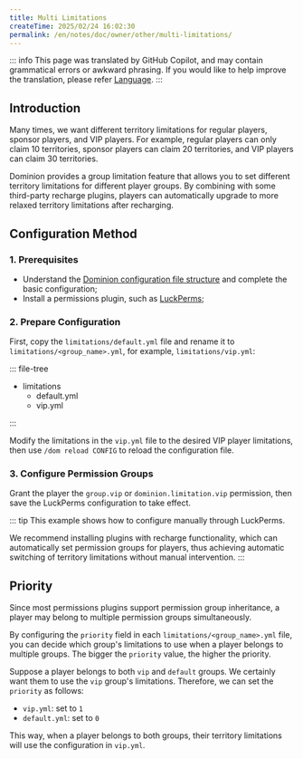 ```yaml
---
title: Multi Limitations
createTime: 2025/02/24 16:02:30
permalink: /en/notes/doc/owner/other/multi-limitations/
---
```


::: info
This page was translated by GitHub Copilot, and may contain grammatical errors or awkward phrasing.
If you would like to help improve the translation, please refer [Language](/en/notes/doc/owner/config-ref/languages/).
:::

## Introduction

Many times, we want different territory limitations for regular players, sponsor players, and VIP players. For example,
regular players can only claim 10 territories, sponsor players can claim 20 territories, and VIP players can claim 30
territories.

Dominion provides a group limitation feature that allows you to set different territory limitations for different player
groups.
By combining with some third-party recharge plugins, players can automatically upgrade to more relaxed territory
limitations after recharging.

## Configuration Method

### 1. Prerequisites

- Understand the [Dominion configuration file structure](/en/notes/doc/owner/config-ref/overview/) and complete the
  basic configuration;
- Install a permissions plugin, such as [LuckPerms](https://luckperms.net/);

### 2. Prepare Configuration

First, copy the `limitations/default.yml` file and rename it to `limitations/<group_name>.yml`, for example,
`limitations/vip.yml`:

::: file-tree

- limitations
  - default.yml
  - vip.yml

:::

Modify the limitations in the `vip.yml` file to the desired VIP player limitations, then use `/dom reload CONFIG` to
reload the configuration file.

### 3. Configure Permission Groups

Grant the player the `group.vip` or `dominion.limitation.vip` permission, then save the LuckPerms configuration to take effect.

::: tip
This example shows how to configure manually through LuckPerms.

We recommend installing plugins with recharge functionality, which can automatically set permission groups for players,
thus achieving automatic switching of territory limitations without manual intervention.
:::

## Priority

Since most permissions plugins support permission group inheritance, a player may belong to multiple permission groups
simultaneously.

By configuring the `priority` field in each `limitations/<group_name>.yml` file, you can decide which group's
limitations to use when a player belongs to multiple groups.
The bigger the `priority` value, the higher the priority.

Suppose a player belongs to both `vip` and `default` groups. We certainly want them to use the `vip` group's
limitations.
Therefore, we can set the `priority` as follows:

- `vip.yml`: set to `1`
- `default.yml`: set to `0`

This way, when a player belongs to both groups, their territory limitations will use the configuration in `vip.yml`.
